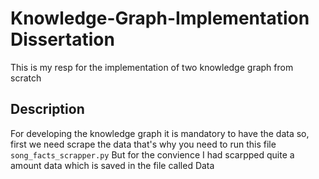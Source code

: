 # Knowledge-Graph-Implementation Dissertation
This is my resp for the implementation of two knowledge graph from scratch
## Description
For developing the knowledge graph it is mandatory to have the data so, first we need scrape the data that's why you need to run this file `song_facts_scrapper.py` But for the convience I had scarpped quite a amount data which is saved in the file called Data
